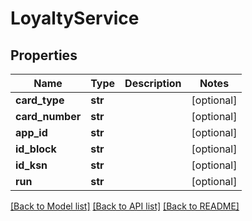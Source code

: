 # LoyaltyService

## Properties
Name | Type | Description | Notes
------------ | ------------- | ------------- | -------------
**card_type** | **str** |  | [optional] 
**card_number** | **str** |  | [optional] 
**app_id** | **str** |  | [optional] 
**id_block** | **str** |  | [optional] 
**id_ksn** | **str** |  | [optional] 
**run** | **str** |  | [optional] 

[[Back to Model list]](../README.md#documentation-for-models) [[Back to API list]](../README.md#documentation-for-api-endpoints) [[Back to README]](../README.md)


